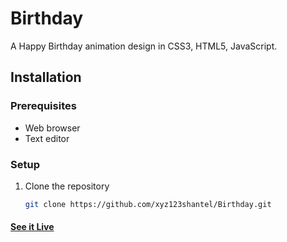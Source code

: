# Birthday

A Happy Birthday animation design in CSS3, HTML5, JavaScript.

## Installation

### Prerequisites
- Web browser
- Text editor

### Setup
1. Clone the repository
   ```bash
   git clone https://github.com/xyz123shantel/Birthday.git
   
#### [See it Live](https://xyz123shantel.github.io/Birthday/)

